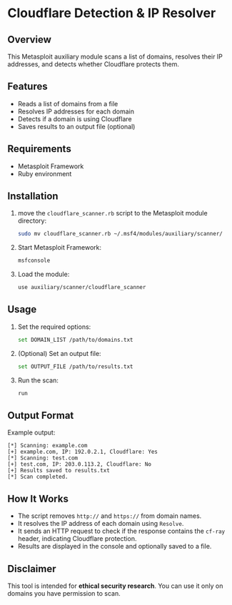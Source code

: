 # Cloudflare Detection & IP Resolver

## Overview
This Metasploit auxiliary module scans a list of domains, resolves their IP addresses, and detects whether Cloudflare protects them.

## Features
- Reads a list of domains from a file
- Resolves IP addresses for each domain
- Detects if a domain is using Cloudflare
- Saves results to an output file (optional)

## Requirements
- Metasploit Framework
- Ruby environment

## Installation
1. move the `cloudflare_scanner.rb` script to the Metasploit module directory:
   ```bash
   sudo mv cloudflare_scanner.rb ~/.msf4/modules/auxiliary/scanner/
   ```
2. Start Metasploit Framework:
   ```bash
   msfconsole
   ```
3. Load the module:
   ```bash
   use auxiliary/scanner/cloudflare_scanner
   ```

## Usage
1. Set the required options:
   ```bash
   set DOMAIN_LIST /path/to/domains.txt
   ```
2. (Optional) Set an output file:
   ```bash
   set OUTPUT_FILE /path/to/results.txt
   ```
3. Run the scan:
   ```bash
   run
   ```

## Output Format
Example output:
```
[*] Scanning: example.com
[+] example.com, IP: 192.0.2.1, Cloudflare: Yes
[*] Scanning: test.com
[+] test.com, IP: 203.0.113.2, Cloudflare: No
[+] Results saved to results.txt
[*] Scan completed.
```

## How It Works
- The script removes `http://` and `https://` from domain names.
- It resolves the IP address of each domain using `Resolve`.
- It sends an HTTP request to check if the response contains the `cf-ray` header, indicating Cloudflare protection.
- Results are displayed in the console and optionally saved to a file.

## Disclaimer
This tool is intended for **ethical security research**. You can use it only on domains you have permission to scan.


